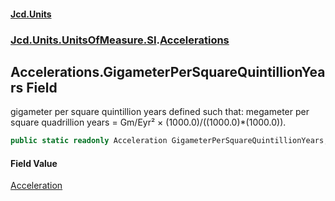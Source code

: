 #### [Jcd.Units](index 'index')
### [Jcd.Units.UnitsOfMeasure.SI](Jcd.Units.UnitsOfMeasure.SI 'Jcd.Units.UnitsOfMeasure.SI').[Accelerations](Accelerations 'Jcd.Units.UnitsOfMeasure.SI.Accelerations')

## Accelerations.GigameterPerSquareQuintillionYears Field

gigameter per square quintillion years defined such that: megameter per square quadrillion years = Gm/Eyr² ×
(1000.0)/((1000.0)*(1000.0)).

```csharp
public static readonly Acceleration GigameterPerSquareQuintillionYears;
```

#### Field Value
[Acceleration](Acceleration 'Jcd.Units.UnitTypes.Acceleration')